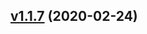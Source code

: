 
<a name="v1.1.7"></a>
## [v1.1.7](https://github.com/russtone/test/compare/v1.1.6...v1.1.7) (2020-02-24)

